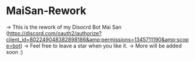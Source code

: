 # MaiSan-Rework
→ This is the rework of my Disocrd Bot Mai San (https://discord.com/oauth2/authorize?client_id=802249048382898186&amp;permissions=1345711190&amp;scope=bot) 
→ Feel free to leave a star when you like it.
→ More will be added soon :)
